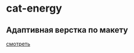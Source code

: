 # cat-energy
## Адаптивная верстка по макету

[смотреть](https://pavelgq.github.io/cat-energy/index.html)
